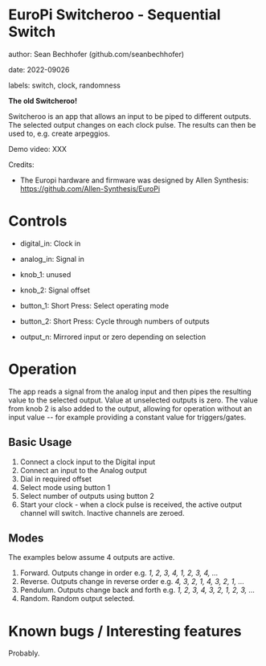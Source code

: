 # EuroPi Switcheroo - Sequential Switch

author: Sean Bechhofer (github.com/seanbechhofer)

date: 2022-09026

labels: switch, clock, randomness

**The old Switcheroo!**

Switcheroo is an app that allows an input to be piped to different outputs. The selected output changes on each clock pulse. 
The results can then be used to, e.g. create arpeggios. 

Demo video: XXX

Credits:
- The Europi hardware and firmware was designed by Allen Synthesis:
https://github.com/Allen-Synthesis/EuroPi

# Controls

- digital_in: Clock in
- analog_in: Signal in

- knob_1: unused
- knob_2: Signal offset

- button_1: Short Press: Select operating mode
- button_2: Short Press: Cycle through numbers of outputs

- output_n: Mirrored input or zero depending on selection

# Operation

The app reads a signal from the analog input and then pipes the resulting value to the selected output. 
Value at unselected outputs is zero. 
The value from knob 2 is also added to the output, allowing for operation without an input value -- for example providing a constant value for triggers/gates. 

## Basic Usage
1. Connect a clock input to the Digital input
2. Connect an input to the Analog output
3. Dial in required offset
4. Select mode using button 1
5. Select number of outputs using button 2
6. Start your clock - when a clock pulse is received, the active output channel will switch. Inactive channels are zeroed. 

## Modes

The examples below assume 4 outputs are active. 
1. Forward. Outputs change in order e.g. *1, 2, 3, 4, 1, 2, 3, 4, ...*
2. Reverse. Outputs change in reverse order e.g. *4, 3, 2, 1, 4, 3, 2, 1, ...*
3. Pendulum. Outputs change back and forth e.g. *1, 2, 3, 4, 3, 2, 1, 2, 3, ...*
4. Random. Random output selected. 

# Known bugs / Interesting features

Probably. 
